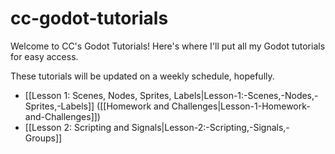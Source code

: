 # cc-godot-tutorials
Welcome to CC's Godot Tutorials! Here's where I'll put all my Godot tutorials for easy access.

These tutorials will be updated on a weekly schedule, hopefully.

* [[Lesson 1: Scenes, Nodes, Sprites, Labels|Lesson-1:-Scenes,-Nodes,-Sprites,-Labels]] ([[Homework and Challenges|Lesson-1-Homework-and-Challenges]])
* [[Lesson 2: Scripting and Signals|Lesson-2:-Scripting,-Signals,-Groups]]
